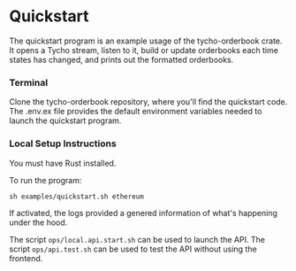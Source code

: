 # Quickstart

The quickstart program is an example usage of the tycho-orderbook crate.
It opens a Tycho stream, listen to it, build or update orderbooks each time states has changed, and prints out the formatted orderbooks.

### Terminal

Clone the tycho-orderbook repository, where you'll find the quickstart code.
The .env.ex file provides the default environment variables needed to launch the quickstart program.

### Local Setup Instructions

You must have Rust installed.

To run the program:

    sh examples/quickstart.sh ethereum

If activated, the logs provided a genered information of what's happening under the hood.

The script  `ops/local.api.start.sh`  can be used to launch the API.
The script `ops/api.test.sh`  can be used to test the API without using the frontend.
